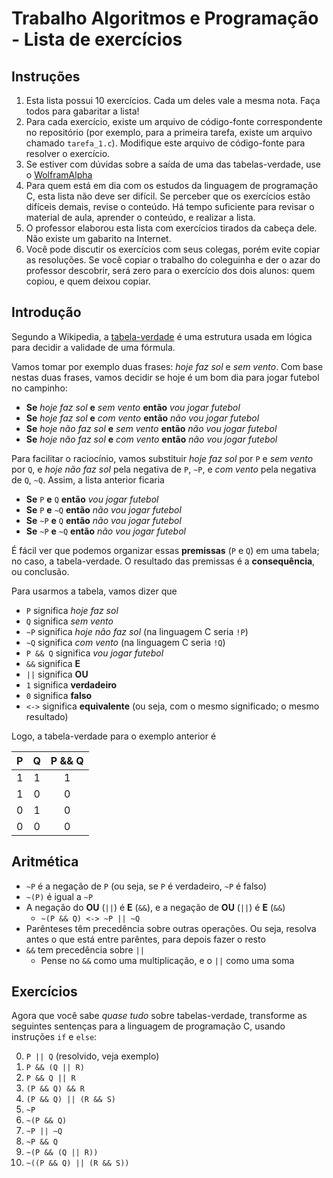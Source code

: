 # Trabalho Algoritmos e Programação - Lista de exercícios

## Instruções

1. Esta lista possui 10 exercícios. Cada um deles vale a mesma nota. Faça todos para gabaritar a lista!
2. Para cada exercício, existe um arquivo de código-fonte correspondente no repositório (por exemplo, para a primeira tarefa, existe um arquivo chamado `tarefa_1.c`). Modifique este arquivo de código-fonte para resolver o exercício.
3. Se estiver com dúvidas sobre a saída de uma das tabelas-verdade, use o [WolframAlpha](https://www.wolframalpha.com/input/?i=P+%26%26+Q)
4. Para quem está em dia com os estudos da linguagem de programação C, esta lista não deve ser difícil. Se perceber que os exercícios estão difíceis demais, revise o conteúdo. Há tempo suficiente para revisar o material de aula, aprender o conteúdo, e realizar a lista.
5. O professor elaborou esta lista com exercícios tirados da cabeça dele. Não existe um gabarito na Internet.
6. Você pode discutir os exercícios com seus colegas, porém evite copiar as resoluções. Se você copiar o trabalho do coleguinha e der o azar do professor descobrir, será zero para o exercício dos dois alunos: quem copiou, e quem deixou copiar.

## Introdução

Segundo a Wikipedia, a [tabela-verdade](https://pt.wikipedia.org/wiki/Tabela-verdade) é uma estrutura usada em lógica para decidir a validade de uma fórmula.

Vamos tomar por exemplo duas frases: _hoje faz sol_ e _sem vento_. Com base nestas duas frases, vamos decidir se hoje é um bom dia para jogar futebol no campinho:

* **Se** _hoje faz sol_ **e** _sem vento_ **então** _vou jogar futebol_
* **Se** _hoje faz sol_ **e** _com vento_ **então** _não vou jogar futebol_
* **Se** _hoje não faz sol_ **e** _sem vento_ **então** _não vou jogar futebol_
* **Se** _hoje não faz sol_ **e** _com vento_ **então** _não vou jogar futebol_

Para facilitar o raciocínio, vamos substituir _hoje faz sol_ por `P` e _sem vento_ por `Q`, e _hoje não faz sol_ pela negativa de `P`, `~P`, e _com vento_ pela negativa de `Q`, `~Q`. Assim, a lista anterior ficaria

* **Se** `P` **e** `Q` **então** _vou jogar futebol_
* **Se** `P` **e** `~Q` **então** _não vou jogar futebol_
* **Se** `~P` **e** `Q` **então** _não vou jogar futebol_
* **Se** `~P` **e** `~Q` **então** _não vou jogar futebol_

É fácil ver que podemos organizar essas **premissas** (`P` e `Q`) em uma tabela; no caso, a tabela-verdade. O resultado das premissas é a **consequência**, ou conclusão. 

Para usarmos a tabela, vamos dizer que

* `P` significa _hoje faz sol_
* `Q` significa _sem vento_
* `~P` significa _hoje não faz sol_ (na linguagem C seria `!P`)
* `~Q` significa _com vento_ (na linguagem C seria `!Q`)
* `P && Q` significa _vou jogar futebol_
* `&&` significa **E**
* `||` significa **OU**
* `1` significa **verdadeiro**
* `0` significa **falso**
* `<->` significa **equivalente** (ou seja, com o mesmo significado; o mesmo resultado)

Logo, a tabela-verdade para o exemplo anterior é

|  P  |  Q  | P && Q |
|:---:|:---:|:------:|
|  1  |  1  |   1    |
|  1  |  0  |   0    |
|  0  |  1  |   0    |
|  0  |  0  |   0    |


## Aritmética 

* `~P` é a negação de `P` (ou seja, se `P` é verdadeiro, `~P` é falso)
* `~(P)` é igual a `~P`
* A negação do **OU** (`||`) é **E** (`&&`), e a negação de **OU** (`||`) é **E** (`&&`)
  * `~(P && Q) <-> ~P || ~Q`
* Parênteses têm precedência sobre outras operações. Ou seja, resolva antes o que está entre parêntes, para depois fazer
  o resto  
* `&&` tem precedência sobre `||`
  * Pense no `&&` como uma multiplicação, e o `||` como uma soma

## Exercícios

Agora que você sabe _quase tudo_ sobre tabelas-verdade, transforme as seguintes sentenças para a linguagem de programação C, usando instruções `if` e `else`:

 0. `P || Q` (resolvido, veja exemplo)
 1. `P && (Q || R)`
 2. `P && Q || R`
 3. `(P && Q) && R`
 4. `(P && Q) || (R && S)`
 5. `~P`
 6. `~(P && Q)`
 7. `~P || ~Q`
 8. `~P && Q`
 9. `~(P && (Q || R))`
10. `~((P && Q) || (R && S))`